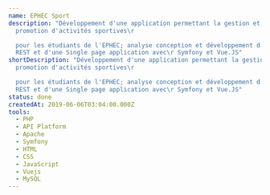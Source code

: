 ```yaml
---
name: EPHEC Sport
description: "Développement d'une application permettant la gestion et la
  promotion d'activités sportives\r

  pour les étudiants de l'EPHEC; analyse conception et développement d'une API
  REST et d'une Single page application avec\r Symfony et Vue.JS"
shortDescription: "Développement d'une application permettant la gestion et la
  promotion d'activités sportives\r

  pour les étudiants de l'EPHEC; analyse conception et développement d'une API
  REST et d'une Single page application avec\r Symfony et Vue.JS"
status: done
createdAt: 2019-06-06T03:04:00.000Z
tools:
  - PHP
  - API Platform
  - Apache
  - Symfony
  - HTML
  - CSS
  - JavaScript
  - Vuejs
  - MySQL
---
```

